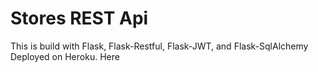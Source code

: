 # Stores REST Api

This is build with Flask, Flask-Restful, Flask-JWT, and Flask-SqlAlchemy
Deployed on Heroku. 
Here